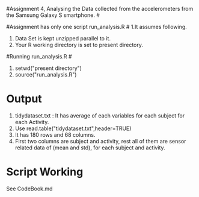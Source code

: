 #Assignment 4, Analysing the Data collected from the accelerometers from the Samsung Galaxy S smartphone. #

#Assignment has only one script run_analysis.R #
1.It assumes following.
  1. Data Set is kept unzipped parallel to it.
  2. Your R working directory is set to present directory. 

#Running run_analysis.R #
1. setwd("present directory")
2. source("run_analysis.R")

# Output #
1. tidydataset.txt : It has average of each variables for each subject for each Activity. 
2. Use read.table("tidydataset.txt",header=TRUE)
3. It has 180 rows and 68 columns. 
4. First two columns are subject and activity, rest all of them are sensor related data of (mean and std), for each subject and activity.

# Script Working #
See CodeBook.md 